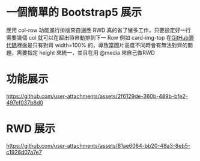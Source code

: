 # 一個簡單的 Bootstrap5 展示
應用 col-row 功能進行排版來自適應 RWD 真的省了蠻多工作，只要設定好一行需要幾個 col 就可以在超出時自動排到下一 Row
例如 card-img-top 在[GitHub源代碼](https://github.com/search?q=org%3Atwbs+card-img-top&type=code)裡面是只有對齊 width=100% 的，導致當圖片高度不同時會有無法對齊的問題，需要指定 height 來統一，並且在用 @media 來自己做RWD

# 功能展示

https://github.com/user-attachments/assets/2f6129de-360b-489b-bfe2-497ef037b8d0


# RWD 展示

https://github.com/user-attachments/assets/81ae6084-bb20-48a3-8eb5-c1926d07a7e7

